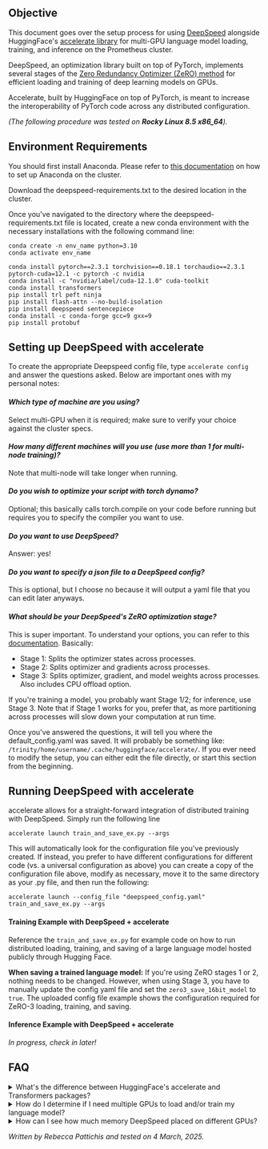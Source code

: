 ## Objective
This document goes over the setup process for using [DeepSpeed](https://github.com/deepspeedai/DeepSpeed) alongside HuggingFace's [accelerate library](https://huggingface.co/docs/accelerate/en/index) for multi-GPU language model loading, training, and inference on the Prometheus cluster. 

DeepSpeed, an optimization library built on top of PyTorch, implements several stages of the [Zero Redundancy Optimizer (ZeRO) method](https://arxiv.org/abs/1910.02054) for efficient loading and training of deep learning models on GPUs. 

Accelerate, built by HuggingFace on top of PyTorch, is meant to increase the interoperability of PyTorch code across any distributed configuration.

_(The following procedure was tested on __Rocky Linux 8.5 x86_64__)._

## Environment Requirements
You should first install Anaconda. Please refer to [this documentation](https://github.com/rpattichis/deep_learning_dev_environment/blob/master/dl_env_setup.md#setup-conda) on how to set up Anaconda on the cluster.

Download the deepspeed-requirements.txt to the desired location in the cluster.

Once you've navigated to the directory where the deepspeed-requirements.txt file is located, create a new conda environment with the necessary installations with the following command line:

```
conda create -n env_name python=3.10
conda activate env_name

conda install pytorch==2.3.1 torchvision==0.18.1 torchaudio==2.3.1 pytorch-cuda=12.1 -c pytorch -c nvidia
conda install -c "nvidia/label/cuda-12.1.0" cuda-toolkit
conda install transformers 
pip install trl peft ninja
pip install flash-attn --no-build-isolation
pip install deepspeed sentencepiece
conda install -c conda-forge gcc=9 gxx=9
pip install protobuf
```

## Setting up DeepSpeed with accelerate

To create the appropriate Deepspeed config file, type ``` accelerate config ``` and answer the questions asked. Below are important ones with my personal notes:

#### _Which type of machine are you using?_
Select multi-GPU when it is required; make sure to verify your choice against the cluster specs.
#### _How many different machines will you use (use more than 1 for multi-node training)?_
Note that multi-node will take longer when running.
#### _Do you wish to optimize your script with torch dynamo?_
Optional; this basically calls torch.compile on your code before running but requires you to specify the compiler you want to use.
#### _Do you want to use DeepSpeed?_
Answer: yes!
#### _Do you want to specify a json file to a DeepSpeed config?_
This is optional, but I choose no because it will output a yaml file that you can edit later anyways.
#### _What should be your DeepSpeed's ZeRO optimization stage?_
This is super important. To understand your options, you can refer to this [documentation](https://www.deepspeed.ai/tutorials/zero/). Basically:
- Stage 1: Splits the optimizer states across processes.
- Stage 2: Splits optimizer and gradients across processes.
- Stage 3: Splits optimizer, gradient, and model weights across processes. Also includes CPU offload option.

If you're training a model, you probably want Stage 1/2; for inference, use Stage 3. Note that if Stage 1 works for you, prefer that, as more partitioning across processes will slow down your computation at run time.

Once you've answered the questions, it will tell you where the default_config.yaml was saved. It will probably be something like: `/trinity/home/username/.cache/huggingface/accelerate/`. If you ever need to modify the setup, you can either edit the file directly, or start this section from the beginning.

## Running DeepSpeed with accelerate

accelerate allows for a straight-forward integration of distributed training with DeepSpeed. Simply run the following line

```accelerate launch train_and_save_ex.py --args```

This will automatically look for the configuration file you've previously created. If instead, you prefer to have different configurations for different code (vs. a universal configuration as above) you can create a copy of the configuration file above, modify as necessary, move it to the same directory as your .py file, and then run the following:

```accelerate launch --config_file "deepspeed_config.yaml" train_and_save_ex.py --args```

#### Training Example with DeepSpeed + accelerate

Reference the ``train_and_save_ex.py`` for example code on how to run distributed loading, training, and saving of a large language model hosted publicly through Hugging Face.

__When saving a trained language model:__
If you're using ZeRO stages 1 or 2, nothing needs to be changed. However, when using Stage 3, you have to manually update the config yaml file and set the `zero3_save_16bit_model` to `true`. The uploaded config file example shows the configuration required for ZeRO-3 loading, training, and saving.

#### Inference Example with DeepSpeed + accelerate

_In progress, check in later!_

## FAQ

<details>
<summary>What's the difference between HuggingFace's accelerate and Transformers packages?</summary>
<br>
There are technically two documentations for using DeepSpeed, one for using Hugging Face's accelerate and one for using the Transformers packages. Under the hood, Transformers' integration actually relies on accelerate's integration.
</details>

<details>
<summary>How do I determine if I need multiple GPUs to load and/or train my language model?</summary>
<br>
Hugging Face provides a [neat resource](https://huggingface.co/docs/accelerate/en/usage_guides/model_size_estimator) that gives you an estimate of the amount of memory required for loading and training your model based on the precision of your weights, and training using different optimizers. Importantly, it also provides the memory requirement for the largest layer of the model. 
</details>

<details>
<summary>How can I see how much memory DeepSpeed placed on different GPUs?</summary>
<br>
After submitting a job and getting its jobID, you can run an interactive job using the jobID: `srun --jobid=123456 nvidia-smi`.
</details>

*Written by Rebecca Pattichis and tested on 4 March, 2025.* 
